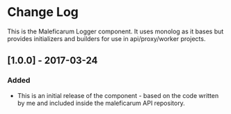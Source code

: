# Change Log
This is the Maleficarum Logger component. It uses monolog as it bases but provides initializers and builders for use in api/proxy/worker projects.

## [1.0.0] - 2017-03-24
### Added
- This is an initial release of the component - based on the code written by me and included inside the maleficarum API repository.
